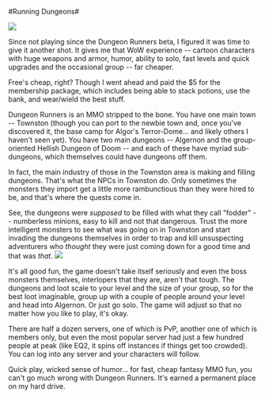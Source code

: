 #Running Dungeons#

![](http://westkarana.com/wp-content/uploads/2007/10/dr-char.jpg)

Since not playing since the Dungeon Runners beta, I figured it was time to give it another shot. It gives me that WoW experience -- cartoon characters with huge weapons and armor, humor, ability to solo, fast levels and quick upgrades and the occasional group -- far cheaper.

Free's cheap, right? Though I went ahead and paid the $5 for the membership package, which includes being able to stack potions, use the bank, and wear/wield the best stuff.

Dungeon Runners is an MMO stripped to the bone. You have one main town -- Townston (though you can port to the newbie town and, once you've discovered it, the base camp for Algor's Terror-Dome... and likely others I haven't seen yet). You have two main dungeons -- Algernon and the group-oriented Hellish Dungeon of Doom -- and each of these have myriad sub-dungeons, which themselves could have dungeons off them.

In fact, the main industry of those in the Townston area is making and filling dungeons. That's what the NPCs in Townston *do*. Only sometimes the monsters they import get a little more rambunctious than they were hired to be, and that's where the quests come in.

See, the dungeons were *supposed* to be filled with what they call "fodder" -- numberless minions, easy to kill and not that dangerous. Trust the more intelligent monsters to see what was going on in Townston and start invading the dungeons themselves in order to trap and kill unsuspecting adventurers who *thought* they were just coming down for a good time and that was *that*.
![](http://westkarana.com/wp-content/uploads/2007/10/dr-batle.jpg)


It's all good fun, the game doesn't take itself seriously and even the boss monsters themselves, interlopers that they are, aren't that tough. The dungeons and loot scale to your level and the size of your group, so for the best loot imaginable, group up with a couple of people around your level and head into Algernon. Or just go solo. The game will adjust so that no matter how you like to play, it's okay.

There are half a dozen servers, one of which is PvP, another one of which is members only, but even the most popular server had just a few hundred people at peak (like EQ2, it spins off instances if things get too crowded). You can log into any server and your characters will follow.

Quick play, wicked sense of humor... for fast, cheap fantasy MMO fun, you can't go much wrong with Dungeon Runners. It's earned a permanent place on my hard drive.
